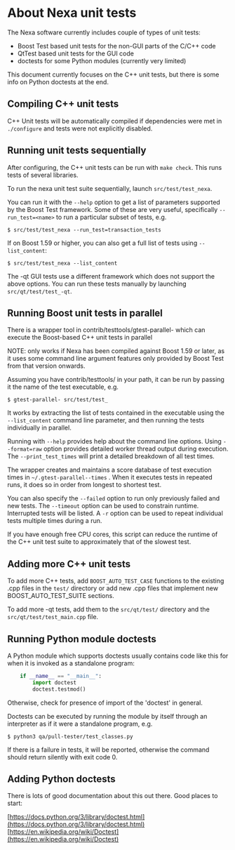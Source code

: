 # About Nexa unit tests

The Nexa software currently includes couple of types of unit tests:

- Boost Test based unit tests for the non-GUI parts of the C/C++ code
- QtTest based unit tests for the GUI code
- doctests for some Python modules (currently very limited)

This document currently focuses on the C++ unit tests, but there is some
info on Python doctests at the end.


## Compiling C++ unit tests

C++ Unit tests will be automatically compiled if dependencies were met
in `./configure` and tests were not explicitly disabled.


## Running unit tests sequentially

After configuring, the C++ unit tests can be run with `make check`.
This runs tests of several libraries.

To run the nexa unit test suite sequentially, launch
`src/test/test_nexa`.

You can run it with the `--help` option to get a list of parameters
supported by the Boost Test framework.  Some of these are very useful,
specifically `--run_test=<name>` to run a particular subset of tests, e.g.

    $ src/test/test_nexa --run_test=transaction_tests

If on Boost 1.59 or higher, you can also get a full list of tests
using `--list_content`:

    $ src/test/test_nexa --list_content

The -qt GUI tests use a different framework which does not support
the above options.
You can run these tests manually by launching `src/qt/test/test_-qt`.


## Running Boost unit tests in parallel

There is a wrapper tool in contrib/testtools/gtest-parallel-
which can execute the Boost-based C++ unit tests in parallel

NOTE: only works if Nexa has been compiled against Boost 1.59 or later,
as it uses some command line argument features only provided by Boost Test
from that version onwards.

Assuming you have contrib/testtools/ in your path, it can be run by passing
it the name of the test executable, e.g.

    $ gtest-parallel- src/test/test_

It works by extracting the list of tests contained in the executable
using the `--list_content` command line parameter, and then running the
tests individually in parallel.

Running with `--help` provides help about the command line options.
Using `--format=raw` option provides detailed worker thread output during
execution.
The `--print_test_times` will print a detailed breakdown of all test times.

The wrapper creates and maintains a score database of test execution times
in `~/.gtest-parallel--times` .
When it executes tests in repeated runs, it does so in order from longest
to shortest test.

You can also specify the `--failed` option to run only previously failed
and new tests.
The `--timeout` option can be used to constrain runtime.
Interrupted tests will be listed.
A `-r` option can be used to repeat individual tests multiple times during
a run.

If you have enough free CPU cores, this script can reduce the runtime of
the C++ unit test suite to approximately that of the slowest test.


## Adding more C++ unit tests

To add more C++ tests, add `BOOST_AUTO_TEST_CASE` functions to the existing
.cpp files in the `test/` directory or add new .cpp files that
implement new BOOST_AUTO_TEST_SUITE sections.


To add more -qt tests, add them to the `src/qt/test/` directory and
the `src/qt/test/test_main.cpp` file.


## Running Python module doctests

A Python module which supports doctests usually contains code like this
for when it is invoked as a standalone program:

```python
    if __name__ == "__main__":
        import doctest
        doctest.testmod()
```

Otherwise, check for presence of import of the 'doctest' in general.

Doctests can be executed by running the module by itself through an
interpreter as if it were a standalone program, e.g.

    $ python3 qa/pull-tester/test_classes.py

If there is a failure in tests, it will be reported, otherwise the
command should return silently with exit code 0.


## Adding Python doctests

There is lots of good documentation about this out there.
Good places to start:

[https://docs.python.org/3/library/doctest.html](https://docs.python.org/3/library/doctest.html)
[https://en.wikipedia.org/wiki/Doctest](https://en.wikipedia.org/wiki/Doctest)

